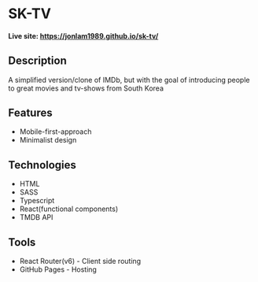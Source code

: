 # SK-TV

#### Live site: https://jonlam1989.github.io/sk-tv/

## Description

A simplified version/clone of IMDb, but with the goal of introducing people to great movies and tv-shows from South Korea

## Features

- Mobile-first-approach
- Minimalist design

## Technologies

- HTML
- SASS
- Typescript
- React(functional components)
- TMDB API

## Tools

- React Router(v6) - Client side routing
- GitHub Pages - Hosting
